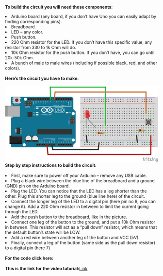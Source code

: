 <strong>To build the circuit you will need those components:</strong>
<li>Arduino board (any board, if you don’t have Uno you can easily adapt by finding corresponding pins).</li>
<li>Breadboard.</li>
<li>LED – any color.</li>
<li>Push button.</li>
<li>220 Ohm resistor for the LED. If you don’t have this specific value, any resistor from 330 to 1k Ohm will do.</li>
<li>10k Ohm resistor for the push button. If you don’t have, you can go until 20k-50k Ohm.</li>
<li>A bunch of male to male wires (including if possible black, red, and other colors).</li>
<br>
<strong>Here’s the circuit you have to make:</strong>
<br>
<br>
<img src="arduino_led_push_button-1024x505.png">
<br>
<strong>Step by step instructions to build the circuit:</strong>
<br>
<br>
<li>First, make sure to power off your Arduino – remove any USB cable.</li>
<li>Plug a black wire between the blue line of the breadboard and a ground (GND) pin on the Arduino board.</li>
<li>Plug the LED. You can notice that the LED has a leg shorter than the other. Plug this shorter leg to the ground (blue line here) of the circuit.</li>
<li>Connect the longer leg of the LED to a digital pin (here pin no 8, you can change it). Add a 220 Ohm resistor in between to limit the current going through the LED.</li>
<li>Add the push button to the breadboard, like in the picture.</li>
<li>Connect one leg of the button to the ground, and put a 10k Ohm resistor in between. This resistor will act as a “pull down” resistor, which means that the default button’s state will be LOW.</li>
<li>Add a red wire between another leg of the button and VCC (5V).</li>
<li>Finally, connect a leg of the button (same side as the pull down resistor) to a digital pin (here 7)</li>
<br>
<strong>For the code click here:</strong>
<br>
<br>
<strong>This is the link for the video tutorial:</strong><a href="https://youtu.be/ZoaUlquC6x8" target="_blank">Link</a>
